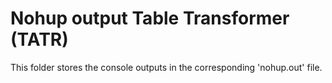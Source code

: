 # Nohup output Table Transformer (TATR)
This folder stores the console outputs in the corresponding 'nohup.out' file.